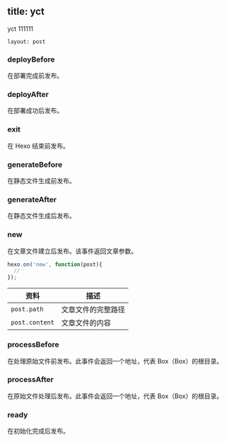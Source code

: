 title: yct
---
yct 111111
```
layout: post
```
### deployBefore

在部署完成前发布。

### deployAfter

在部署成功后发布。

### exit

在 Hexo 结束前发布。

### generateBefore

在静态文件生成前发布。

### generateAfter

在静态文件生成后发布。

### new

在文章文件建立后发布。该事件返回文章参数。

``` js
hexo.on('new', function(post){
  // 
});
```

资料 | 描述
--- | ---
`post.path` | 文章文件的完整路径
`post.content` | 文章文件的内容

### processBefore

在处理原始文件前发布。此事件会返回一个地址，代表 Box（Box）的根目录。

### processAfter

在原始文件处理后发布。此事件会返回一个地址，代表 Box（Box）的根目录。

### ready

在初始化完成后发布。

[EventEmitter]: http://nodejs.org/api/events.html